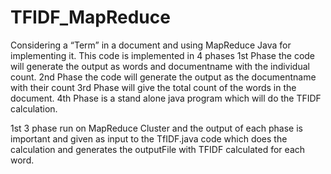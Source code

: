 # TFIDF_MapReduce
Considering a “Term” in a document and using MapReduce Java for implementing it. 
This code is implemented in 4 phases 
1st Phase the code will generate the output as  words and documentname with the individual count. 
2nd Phase the code will generate the output as the documentname with their count 
3rd Phase will give the total count of the words in the document. 
4th Phase is a stand alone java program which will do the TFIDF calculation.

1st 3 phase run on MapReduce Cluster and the output of each phase is important and given as input to the TfIDF.java code 
which does the calculation and generates the outputFile with TFIDF calculated for each word.
